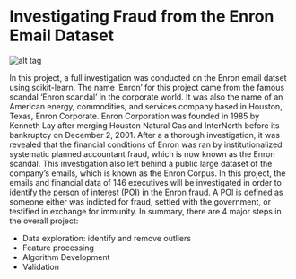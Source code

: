 # Investigating Fraud from the Enron Email Dataset
![alt tag](http://1.bp.blogspot.com/_mg7D3kYysfw/RocCESxSODI/AAAAAAAABzw/UW_VKFxyzxY/s400/enron4.jpg)

In this project, a full investigation was conducted on the Enron email datset using scikit-learn. The name ‘Enron’ for this project came from the famous scandal ‘Enron scandal’ in the corporate world. It was also the name of an American energy, commodities, and services company based in Houston, Texas, Enron Corporate. Enron Corporation was founded in 1985 by Kenneth Lay after merging Houston Natural Gas and InterNorth before its bankruptcy on December 2, 2001. After a a thorough investigation, it was revealed that the financial conditions of Enron was ran by institutionalized systematic planned accountant fraud, which is now known as the Enron scandal. This investigation also left behind a public large dataset of the company’s emails, which is known as the Enron Corpus. In this project, the emails and financial data of 146 executives will be investigated in order to identify the person of interest (POI) in the Enron fraud. A POI is defined as someone either was indicted for fraud, settled with the government, or testified in exchange for immunity.
In summary, there are 4 major steps in the overall project:
+ Data exploration: identify and remove outliers
+ Feature processing
+ Algorithm Development
+ Validation
